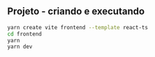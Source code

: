 ## Projeto - criando e executando

```bash
yarn create vite frontend --template react-ts
cd frontend
yarn
yarn dev
```
